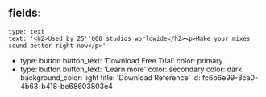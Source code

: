 fields:
  -
    type: text
    text: '<h2>Used by 25''000 studios worldwide</h2><p>Make your mixes sound better right now</p>'
  -
    type: button
    button_text: 'Download Free Trial'
    color: primary
  -
    type: button
    button_text: 'Learn more'
    color: secondary
color: dark
background_color: light
title: 'Download Reference'
id: fc6b6e99-8ca0-4b63-b418-be68603803e4
